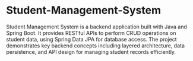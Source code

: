 # Student-Management-System
Student Management System is a backend application built with Java and Spring Boot. It provides RESTful APIs to perform CRUD operations on student data, using Spring Data JPA for database access. The project demonstrates key backend concepts including layered architecture, data persistence, and API design for managing student records efficiently.
